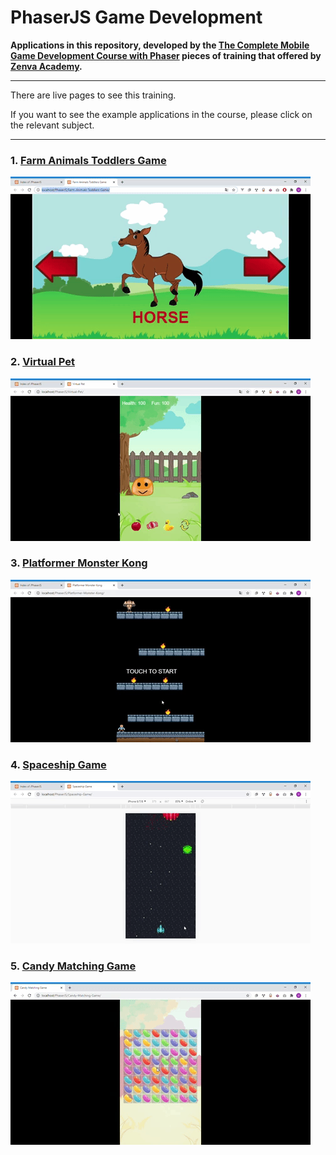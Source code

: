 # PhaserJS Game Development



**Applications in this repository, developed by the [The Complete Mobile Game Development Course with Phaser](https://www.udemy.com/course/phaser-game-development/) pieces of training that offered by [Zenva Academy](https://www.udemy.com/user/zenva/).**

<hr>

There are live pages to see this training.

If you want to see the example applications in the course, please click on the relevant subject.

	
<hr>

### 1. [Farm Animals Toddlers Game](https://mustafadalga.github.io/GameDevelopment/Farm-Animals-Toddlers-Game/)

  ![Game](https://raw.githubusercontent.com/mustafadalga/PhaserJS-Game-Development/master/Farm-Animals-Toddlers-Game/game.gif)
  
### 2. [Virtual Pet](https://mustafadalga.github.io/GameDevelopment/Virtual-Pet/)


![Game](https://raw.githubusercontent.com/mustafadalga/PhaserJS-Game-Development/master/Virtual-Pet/game.gif)

### 3. [Platformer Monster Kong](https://mustafadalga.github.io/GameDevelopment/Platformer-Monster-Kong/)


![Game](https://raw.githubusercontent.com/mustafadalga/PhaserJS-Game-Development/master/Platformer-Monster-Kong/game.gif)

### 4. [Spaceship Game](https://mustafadalga.github.io/GameDevelopment/Spaceship-Game)


![Game](https://raw.githubusercontent.com/mustafadalga/PhaserJS-Game-Development/master/Spaceship-Game/game.gif)

### 5. [Candy Matching Game](https://mustafadalga.github.io/GameDevelopment/Candy-Matching-Game/)


![Game](https://raw.githubusercontent.com/mustafadalga/PhaserJS-Game-Development/master/Candy-Matching-Game/game.gif)


